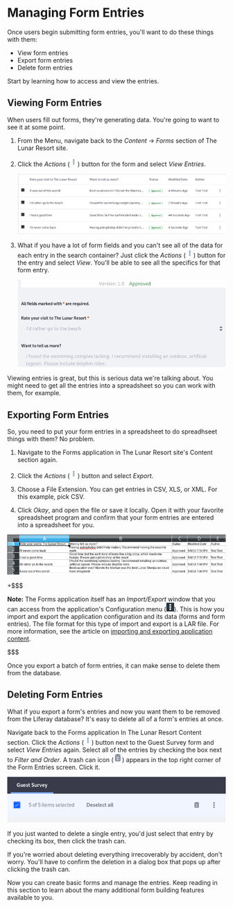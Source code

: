 # Managing Form Entries [](id=managing-form-entries)

Once users begin submitting form entries, you'll want to do these things with
them:

- View form entries
- Export form entries
- Delete form entries

Start by learning how to access and view the entries.

## Viewing Form Entries [](id=viewing-form-entries)

When users fill out forms, they're generating data. You're going to want to see
it at some point. 

1.  From the Menu, navigate back to the *Content* &rarr; *Forms* section of The
    Lunar Resort site.

2.  Click the *Actions* (![Actions](../../images/icon-actions.png)) button for
    the form and select *View Entries*.

    ![Figure 8: You can view the entries right in the Forms application. ](../../images/forms-view-entries.png)

3.  What if you  have a lot of form fields and you can't see all of the data for
    each entry in the search container? Just click the *Actions*
    (![Actions](../../images/icon-actions.png)) button for the entry and select
    *View*. You'll be able to see all the specifics for that form entry.

    ![Figure 9: You can view a single entry right in the Forms application.](../../images/forms-view-entry.png)

Viewing entries is great, but this is serious data we're talking about. You
might need to get all the entries into a spreadsheet so you can work with them,
for example.

## Exporting Form Entries [](id=exporting-form-entries)

So, you need to put your form entries in a spreadsheet to do spreadhseet things
with them? No problem.

1.  Navigate to the Forms application in The Lunar Resort site's Content section
    again.

2.  Click the *Actions* (![Actions](../../images/icon-actions.png)) button and
    select *Export*. 

3.  Choose a File Extension. You can get entries in CSV, XLS, or XML. For this
    example, pick CSV.

4.  Click *Okay*, and open the file or save it locally. Open it with your
    favorite spreadsheet program and confirm that your form entries are entered
    into a spreadsheet for you.

![Figure 10: You can export entries as CSV, XLS, or XML.](../../images/forms-export-csv.png)

+$$$

**Note:** The Forms application itself has an *Import/Export* window that you can
access from the application's Configuration menu
(![Configuration](../../images/icon-options.png)). This is how you import and
export the application configuration and its data (forms and form entries). The
file format for this type of import and export is a LAR file. For more
information, see the article on
[importing and exporting application content](/discover/portal/-/knowledge_base/7-1/importing-exporting-pages-and-content).

$$$

Once you export a batch of form entries, it can make sense to delete them from
the database.

## Deleting Form Entries [](id=deleting-form-entries)

What if you export a form's entries and now you want them to be removed from the
Liferay database? It's easy to delete all of a form's entries at once.

Navigate back to the Forms application In The Lunar Resort Content section.
Click the *Actions* (![Actions](../../images/icon-actions.png)) button next
to the Guest Survey form and select *View Entries* again. Select all of the
entries by checking the box next to *Filter and Order*. A trash can icon
(![Trash](../../images/icon-trash.png)) appears in the top right corner of
the Form Entries screen. Click it.

![Figure 12: Delete all form entries in one fell swoop.](../../images/forms-delete-entries.png)

If you just wanted to delete a single entry, you'd just select that entry by checking
its box, then click the trash can.

If you're worried about deleting everything irrecoverably by accident, don't
worry. You'll have to confirm the deletion in a dialog box that pops up after
clicking the trash can.

Now you can create basic forms and manage the entries. Keep reading in this
section to learn about the many additional form building features available to
you.
